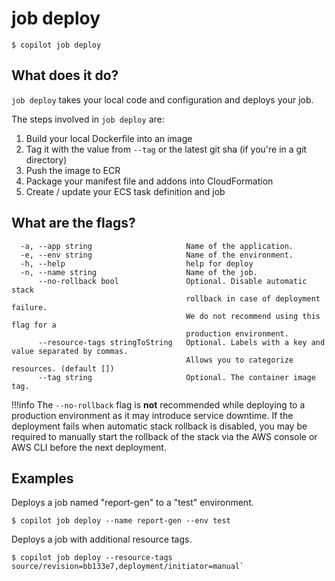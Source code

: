 # job deploy
```console
$ copilot job deploy
```

## What does it do?

`job deploy` takes your local code and configuration and deploys your job. 

The steps involved in `job deploy` are:

1. Build your local Dockerfile into an image
2. Tag it with the value from `--tag` or the latest git sha (if you're in a git directory)
3. Push the image to ECR
4. Package your manifest file and addons into CloudFormation
4. Create / update your ECS task definition and job

## What are the flags?

```
  -a, --app string                     Name of the application.
  -e, --env string                     Name of the environment.
  -h, --help                           help for deploy
  -n, --name string                    Name of the job.
      --no-rollback bool               Optional. Disable automatic stack
                                       rollback in case of deployment failure.
                                       We do not recommend using this flag for a
                                       production environment.
      --resource-tags stringToString   Optional. Labels with a key and value separated by commas.
                                       Allows you to categorize resources. (default [])
      --tag string                     Optional. The container image tag.
```

!!!info
The `--no-rollback` flag is **not** recommended while deploying to a production environment as it may introduce service downtime.
If the deployment fails when automatic stack rollback is disabled, you may be required to manually start the rollback of the stack via the AWS console or AWS CLI before the next deployment.

## Examples

Deploys a job named "report-gen" to a "test" environment.
```console
$ copilot job deploy --name report-gen --env test
```

Deploys a job with additional resource tags.
```console
$ copilot job deploy --resource-tags source/revision=bb133e7,deployment/initiator=manual`
```
